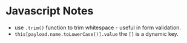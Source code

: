 # Javascript Notes

- use `.trim()` function to trim whitespace - useful in form validation.
- `this[payload.name.toLowerCase()].value` the `[]` is a dynamic key.
